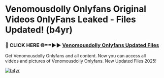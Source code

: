 # Venomousdolly Onlyfans Original Videos 0nlyFans Leaked - Files Updated! (b4yr)

<h3>🔴 CLICK HERE 🌐==►► <a href="https://tinyurl.com/ehrbuxhb" rel="nofollow">Venomousdolly Onlyfans Updated Files</a></h3>

Get Venomousdolly Onlyfans and all content. Now you can access all videos and pictures of Venomousdolly Onlyfans. New Updated Files 2025!

[![b4yr](https://i.imgur.com/lVYEuWS.gif)](https://tinyurl.com/ehrbuxhb)
